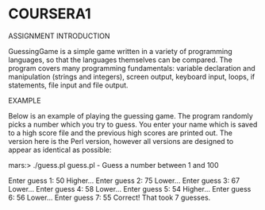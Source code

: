# COURSERA1
ASSIGNMENT
INTRODUCTION

GuessingGame is a simple game written in a variety of programming languages, so
that the languages themselves can be compared.  The program covers many
programming fundamentals: variable declaration and manipulation (strings and
integers), screen output, keyboard input, loops, if statements, file input and
file output.

EXAMPLE

Below is an example of playing the guessing game. The program randomly picks a
number which you try to guess.  You enter your name which is saved to a high
score file and the previous high scores are printed out.  The version here is
the Perl version, however all versions are designed to appear as identical as
possible:

  mars:> ./guess.pl
  guess.pl - Guess a number between 1 and 100
  
  Enter guess 1: 50
  Higher...
  Enter guess 2: 75
  Lower... 
  Enter guess 3: 67
  Lower... 
  Enter guess 4: 58
  Lower... 
  Enter guess 5: 54
  Higher...
  Enter guess 6: 56
  Lower... 
  Enter guess 7: 55
  Correct! That took 7 guesses.
  
